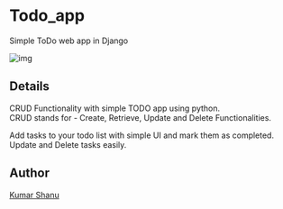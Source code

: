 
# Todo_app

Simple ToDo web app in Django

![img]("/static/Screenshot.png")

## Details

CRUD Functionality with simple TODO app using python.\
CRUD stands for - Create, Retrieve, Update and Delete Functionalities.

Add tasks to your todo list with simple UI and mark them as completed.
Update and Delete tasks easily.


## Author

[Kumar Shanu]('https://its-Kumar.github.io/')
